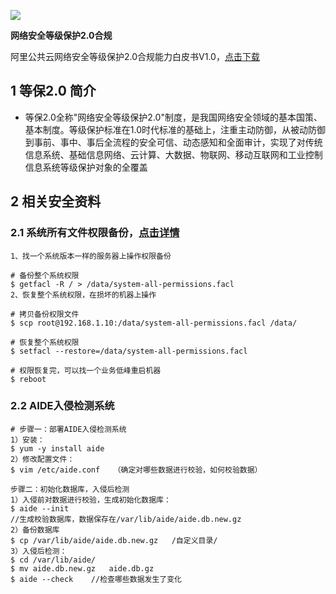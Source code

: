 
![](https://imgkr.cn-bj.ufileos.com/1b505d1d-079b-4586-8840-30ae644603bd.jpg)

 **网络安全等级保护2.0合规** 

阿里公共云网络安全等级保护2.0合规能力白皮书V1.0，[点击下载](https://githubssdsdsdadasd.oss-ap-northeast-1.aliyuncs.com/%E9%98%BF%E9%87%8C%E5%85%AC%E5%85%B1%E4%BA%91%E7%BD%91%E7%BB%9C%E5%AE%89%E5%85%A8%E7%AD%89%E7%BA%A7%E4%BF%9D%E6%8A%A42.0%E5%90%88%E8%A7%84%E8%83%BD%E5%8A%9B%E7%99%BD%E7%9A%AE%E4%B9%A6V1.0.pdf?Expires=1595682261&OSSAccessKeyId=TMP.3KkSbDHE5jmb2VFvJc8YAkzwyiEoF4ksVUz3vETfdbmjmLiXmM1XczhENEqpiBKo9h4f4dtVB6AGLXyhvsAXuAVr8V1V5E&Signature=Fj%2BiBg1n3ezfNmrZw%2Fkl5bBZIJU%3D)

## 1 等保2.0 简介

- 等保2.0全称"网络安全等级保护2.0"制度，是我国网络安全领域的基本国策、基本制度。等级保护标准在1.0时代标准的基础上，注重主动防御，从被动防御到事前、事中、事后全流程的安全可信、动态感知和全面审计，实现了对传统信息系统、基础信息网络、云计算、大数据、物联网、移动互联网和工业控制信息系统等级保护对象的全覆盖


## 2 相关安全资料
### 2.1 系统所有文件权限备份，[点击详情](https://mp.weixin.qq.com/s/Old4OOcwWoTmIPoXXpAdIg)
```shell
1、找一个系统版本一样的服务器上操作权限备份

# 备份整个系统权限
$ getfacl -R / > /data/system-all-permissions.facl
2、恢复整个系统权限，在损坏的机器上操作

# 拷贝备份权限文件
$ scp root@192.168.1.10:/data/system-all-permissions.facl /data/

# 恢复整个系统权限
$ setfacl --restore=/data/system-all-permissions.facl

# 权限恢复完，可以找一个业务低峰重启机器
$ reboot
```


### 2.2 AIDE入侵检测系统
```shell
# 步骤一：部署AIDE入侵检测系统
1）安装： 
$ yum -y install aide    
2）修改配置文件：
$ vim /etc/aide.conf   （确定对哪些数据进行校验，如何校验数据）

步骤二：初始化数据库，入侵后检测
1）入侵前对数据进行校验，生成初始化数据库：
$ aide --init
//生成校验数据库，数据保存在/var/lib/aide/aide.db.new.gz
2）备份数据库
$ cp /var/lib/aide/aide.db.new.gz   /自定义目录/
3）入侵后检测：
$ cd /var/lib/aide/
$ mv aide.db.new.gz   aide.db.gz
$ aide --check    //检查哪些数据发生了变化
```
